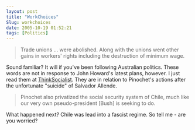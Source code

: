 ```yaml
---
layout: post
title: "WorkChoices"
Slug: workchoices
date: 2005-10-19 01:52:21
tags: [Politics]
---
```

> Trade unions ... were abolished. Along with the unions went other gains in workers' rights including the destruction of minimum wage.

Sound familiar? It will if you've been following Australian politics. These words are not in response to John Howard's latest plans, however. I just read them at [ThinkSocialist](http://thinksocialist.com/wordpress/wp-trackback.php?p=15). They are in relation to Pinochet's actions after the unfortunate "suicide" of Salvador Allende.

>Pinochet also privatized the social security system of Chile, much like our very own pseudo-president \[Bush\] is seeking to do.

What happened next? Chile was lead into a fascist regime. So tell me - are you worried?
